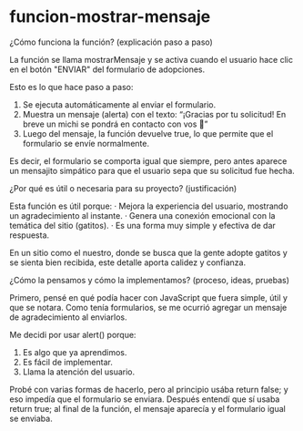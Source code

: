 # funcion-mostrar-mensaje

¿Cómo funciona la función? (explicación paso a paso)

La función se llama mostrarMensaje y se activa cuando el usuario hace clic en el botón "ENVIAR" del formulario de adopciones.

Esto es lo que hace paso a paso:
1. Se ejecuta automáticamente al enviar el formulario.
2. Muestra un mensaje (alerta) con el texto: “¡Gracias por tu solicitud! En breve un michi se pondrá en contacto con vos 🐾”
3. Luego del mensaje, la función devuelve true, lo que permite que el formulario se envíe normalmente.

Es decir, el formulario se comporta igual que siempre, pero antes aparece un mensajito simpático para que el usuario sepa que su solicitud fue hecha.

¿Por qué es útil o necesaria para su proyecto? (justificación)

Esta función es útil porque:
· Mejora la experiencia del usuario, mostrando un agradecimiento al instante.
· Genera una conexión emocional con la temática del sitio (gatitos).
· Es una forma muy simple y efectiva de dar respuesta.

En un sitio como el nuestro, donde se busca que la gente adopte gatitos y se sienta bien recibida, este detalle aporta calidez y confianza.

¿Cómo la pensamos y cómo la implementamos? (proceso, ideas, pruebas)

Primero, pensé en qué podía hacer con JavaScript que fuera simple, útil y que se notara.
Como tenía formularios, se me ocurrió agregar un mensaje de agradecimiento al enviarlos.

Me decidi por usar alert() porque:
1. Es algo que ya aprendimos.
2. Es fácil de implementar.
3. Llama la atención del usuario.

Probé con varias formas de hacerlo, pero al principio usába return false; y eso impedía que el formulario se enviara.
Después entendí que sí usaba return true; al final de la función, el mensaje aparecía y el formulario igual se enviaba.


